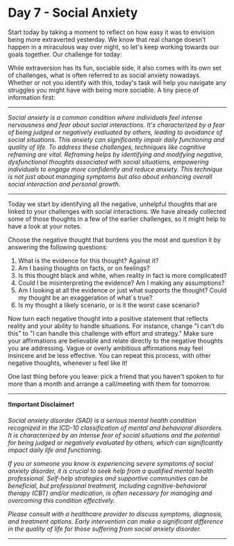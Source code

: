 # Day 7 - Social Anxiety

Start today by taking a moment to reflect on how easy it was to envision being more extraverted yesterday. We know that real change doesn't happen in a miraculous way over night, so let's keep working towards our goals together. Our challenge for today: 

While extraversion has its fun, sociable side, it also comes with its own set of challenges, what is often referred to as social anxiety nowadays. Whether or not you identify with this, today's task will help you navigate any struggles you might have with being more sociable.  A tiny piece of information first: 

---

*Social anxiety is a common condition where individuals feel intense nervousness and fear about social interactions. It's characterized by a fear of being judged or negatively evaluated by others, leading to avoidance of social situations. This anxiety can significantly impair daily functioning and quality of life. To address these challenges, techniques like cognitive reframing are vital. Reframing helps by identifying and modifying negative, dysfunctional thoughts associated with social situations, empowering individuals to engage more confidently and reduce anxiety. This technique is not just about managing symptoms but also about enhancing overall social interaction and personal growth.* 

---

Today we start by identifying all the negative, unhelpful thoughts that are linked to your challenges with social interactions. We have already collected some of those thoughts in a few of the earlier challenges, so it might help to have a look at your notes.

Choose the negative thought that burdens you the most and question it by answering the following questions:

1. What is the evidence for this thought? Against it?
2. Am I basing thoughts on facts, or on feelings?
3. Is this thought black and white, when reality in fact is more complicated?
4. Could I be misinterpreting the evidence? Am I making any assumptions?
5. Am I looking at all the evidence or just what supports the thought? Could my thought be an exaggeration of what´s true?
6. Is my thought a likely scenario, or is it the worst case scenario?

Now turn each negative thought into a positive statement that reflects reality and your ability to handle situations. For instance, change "I can't do this" to "I can handle this challenge with effort and strategy." Make sure your affirmations are believable and relate directly to the negative thoughts you are addressing. Vague or overly ambitious affirmations may feel insincere and be less effective. You can repeat this process, with other negative thoughts, whenever u feel like it!

One last thing before you leave: pick a friend that you haven't spoken to for more than a month and arrange a call/meeting with them for tomorrow. 

---

❗**Important Disclaimer**❗

*Social anxiety disorder (SAD) is a serious mental health condition recognized in the ICD-10 classification of mental and behavioral disorders. It is characterized by an intense fear of social situations and the potential for being judged or negatively evaluated by others, which can significantly impact daily life and functioning.*

*If you or someone you know is experiencing severe symptoms of social anxiety disorder, it is crucial to seek help from a qualified mental health professional. Self-help strategies and supportive communities can be beneficial, but professional treatment, including cognitive-behavioral therapy (CBT) and/or medication, is often necessary for managing and overcoming this condition effectively.*

*Please consult with a healthcare provider to discuss symptoms, diagnosis, and treatment options. Early intervention can make a significant difference in the quality of life for those suffering from social anxiety disorder.*

---
